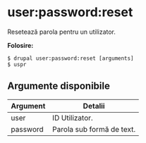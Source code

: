 # user:password:reset
Resetează parola pentru un utilizator.

**Folosire:**
```
$ drupal user:password:reset [arguments] 
$ uspr  
```

## Argumente disponibile
Argument | Detalii
---------|-------------
user | ID Utilizator.
password | Parola sub formă de text.
